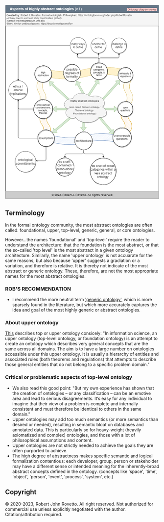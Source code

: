 ![image](https://github.com/rrovetto/How-To-Build-a-Top-level-Ontology/blob/c4e5370207ea2e5bf712884867a67f4938e925d8/images/AspectsTLO_v1_Rovetto.png)

## Terminology

In the formal ontology community, the most abstract ontologies are often called: foundational, upper, top-level, generic, general, or core ontologies.

However...the names 'foundational' and 'top-level' require the reader to understand the architecture: that the foundation is the most abstract, or that the so-called 'top level' is the most abstract in a given ontology architecture.
Similarly, the name 'upper ontology' is not accuarate for the same reasons, but also because 'upper' suggests a gradiation or a variation, and therefore is relative. It is thereby not indicate of the most abstract or generic ontology. 
These, therefore, are not the most appropriate names for the most abstract ontologies.

### ROB'S RECOMMENDATION 
* I recommend the more neutral term ['generic ontology'](https://github.com/rrovetto/How-To-Build-a-Top-level-Ontology/blob/main/GenericNameForUpperOntologies_Rovetto_v2.pdf), which is more sparsely found in the literature, but which more accurately captures the idea and goal of the most highly generic or abstract ontologies.

### About upper ontology
[This](https://blogs.ch.cam.ac.uk/pmr/2007/06/24/top-down-or-bottom-up-ontologies/) describes top or upper ontology consicely: "In information science, an upper ontology (top-level ontology, or foundation ontology) is an attempt to create an ontology which describes very general concepts that are the same across all domains. The aim is to have a large number on ontologies accessible under this upper ontology. It is usually a hierarchy of entities and associated rules (both theorems and regulations) that attempts to describe those general entities that do not belong to a specific problem domain."

### Critical or problematic aspects of top-level ontology
- We also read this good point: "But my own experience has shown that the creation of ontologies – or any classification – can be an emotive area and lead to serious disagreements. It’s easy for any individual to imagine that their view of a problem is complete and internally consistent and must therefore be identical to others in the same domain."
- Upper ontologies may add too much semantics (or more semantics than desired or needed), resulting in semantic bloat on databases and annotated data. This is particularly so for heavy-weight (heavily axiomatized and complex) ontologies, and those with a lot of philosophical assumptions and content.
- Upper ontologies are not strictly needed to achieve the goals they are often purported to achieve.
- The high degree of abstractness makes specific semantic and logical formalization contentious: each developer, group, person or stakeholder may have a different sense or intended meaning for the inherently-broad abstract concepts defined in the ontology. (concepts like 'space', 'time', 'object', 'person', 'event', 'process', 'system', etc.) 


## Copyright
© 2020-2023, Robert John Rovetto. All right reserved. Not authorized for commercial use unless explicitly negotiated with the author. Citation/attribution required.
